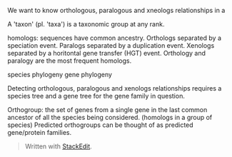 We want to know orthologous, paralogous and xneologs relationships in a 

A 'taxon' (pl. 'taxa') is a taxonomic group at any rank.

homologs: sequences have common ancestry.
Orthologs separated by a speciation event.
Paralogs separated by a duplication event.
Xenologs separated by a horitontal gene transfer (HGT) event.
Orthology and paralogy are the most frequent homologs.

species phylogeny
gene phylogeny

Detecting orthologous, paralogous and xenologs relationships requires a species tree and a gene tree for the gene family in question.

Orthogroup: the set of genes from a single gene in the last common ancestor of all the species being considered. (homologs in a group of species)
Predicted orthogroups can be thought of as predicted gene/protein families.

> Written with [StackEdit](https://stackedit.io/).
<!--stackedit_data:
eyJoaXN0b3J5IjpbLTk3MjkzODMxNywtNDI2NDE2NDg4LDYzNj
QwNTA2NCwxMDg4MzgyMTk0LC0yMDYxNDkzOTIzLC00MzEzMDgw
NjAsMjA0NDk4NTY4Nyw3MzA5OTgxMTZdfQ==
-->